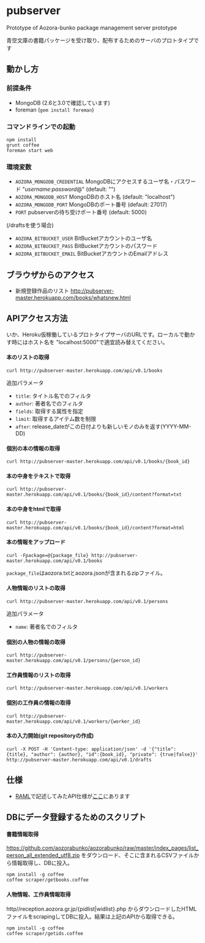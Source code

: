 # pubserver
Prototype of Aozora-bunko package management server prototype

青空文庫の書籍パッケージを受け取り、配布するためのサーバのプロトタイプです

## 動かし方

### 前提条件
* MongoDB (2.6と3.0で確認しています)
* foreman (`gem install foreman`)


### コマンドラインでの起動
```
npm install
grunt coffee
foreman start web
```

### 環境変数

* `AOZORA_MONGODB_CREDENTIAL` MongoDBにアクセスするユーザ名・パスワード "*username*:*password*@" (default: "")
* `AOZORA_MONGODB_HOST` MongoDBのホスト名 (default: "localhost")
* `AOZORA_MONGODB_PORT` MongoDBのポート番号 (default: 27017)
* `PORT` pubserverの待ち受けポート番号 (default: 5000)

(/draftsを使う場合)
* `AOZORA_BITBUCKET_USER` BitBucketアカウントのユーザ名
* `AOZORA_BITBUCKET_PASS` BitBucketアカウントのパスワード
* `AOZORA_BITBUCKET_EMAIL` BitBucketアカウントのEmailアドレス



## ブラウザからのアクセス

- 新規登録作品のリスト http://pubserver-master.herokuapp.com/books/whatsnew.html


## APIアクセス方法

いか、Heroku仮稼働しているプロトタイプサーバのURLです。ローカルで動かす時にはホスト名を "localhost:5000"で適宜読み替えてください。

#### 本のリストの取得
```
curl http://pubserver-master.herokuapp.com/api/v0.1/books
```

追加パラメータ
 - `title`: タイトル名でのフィルタ
 - `author`: 著者名でのフィルタ
 - `fields`: 取得する属性を指定
 - `limit`: 取得するアイテム数を制限
 - `after`: release_dateがこの日付よりも新しいモノのみを返す(YYYY-MM-DD)

#### 個別の本の情報の取得
```
curl http://pubserver-master.herokuapp.com/api/v0.1/books/{book_id}
```

#### 本の中身をテキストで取得
```
curl http://pubserver-master.herokuapp.com/api/v0.1/books/{book_id}/content?format=txt
```

#### 本の中身をhtmlで取得
```
curl http://pubserver-master.herokuapp.com/api/v0.1/books/{book_id}/content?format=html
```

#### 本の情報をアップロード
```
curl -Fpackage=@{package_file} http://pubserver-master.herokuapp.com/api/v0.1/books
```

`package_file`はaozora.txtとaozora.jsonが含まれるzipファイル。

#### 人物情報のリストの取得
```
curl http://pubserver-master.herokuapp.com/api/v0.1/persons
```

追加パラメータ
 - `name`: 著者名でのフィルタ


#### 個別の人物の情報の取得
```
curl http://pubserver-master.herokuapp.com/api/v0.1/persons/{person_id}
```

#### 工作員情報のリストの取得
```
curl http://pubserver-master.herokuapp.com/api/v0.1/workers
```

#### 個別の工作員の情報の取得
```
curl http://pubserver-master.herokuapp.com/api/v0.1/workers/{worker_id}
```

#### 本の入力開始(git repositoryの作成)
```
curl -X POST -H 'Content-type: application/json' -d '{"title": {title}, "author": {author}, "id":{book_id}, "private": {true|false}}' http://pubserver-master.herokuapp.com/api/v0.1/drafts
```

## 仕様
* [RAML](http://raml.org/)で記述してみたAPI仕様が[ここ](./spec/pubserver.raml)にあります

## DBにデータ登録するためのスクリプト

#### 書籍情報取得
https://github.com/aozorabunko/aozorabunko/raw/master/index_pages/list_person_all_extended_utf8.zip をダウンロード、そこに含まれるCSVファイルから情報取得し、DBに投入。
```
npm install -g coffee
coffee scraper/getbooks.coffee
```

#### 人物情報、工作員情報取得

http//reception<span></span>.aozora.gr.jp/{pidlist|widlist}.php からダウンロードしたHTMLファイルをscrapingしてDBに投入。結果は上記のAPIから取得できる。

```
npm install -g coffee
coffee scraper/getids.coffee
```
